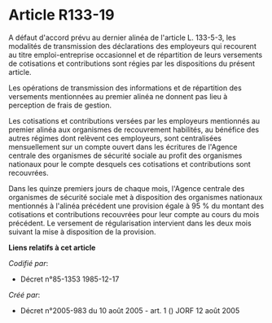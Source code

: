 # Article R133-19

A défaut d'accord prévu au dernier alinéa de l'article L. 133-5-3, les modalités de transmission des déclarations des
employeurs qui recourent au titre emploi-entreprise occasionnel et de répartition de leurs versements de cotisations et
contributions sont régies par les dispositions du présent article.

Les opérations de transmission des informations et de répartition des versements mentionnées au premier alinéa ne donnent pas
lieu à perception de frais de gestion.

Les cotisations et contributions versées par les employeurs mentionnés au premier alinéa aux organismes de recouvrement
habilités, au bénéfice des autres régimes dont relèvent ces employeurs, sont centralisées mensuellement sur un compte ouvert
dans les écritures de l'Agence centrale des organismes de sécurité sociale au profit des organismes nationaux pour le compte
desquels ces cotisations et contributions sont recouvrées.

Dans les quinze premiers jours de chaque mois, l'Agence centrale des organismes de sécurité sociale met à disposition des
organismes nationaux mentionnés à l'alinéa précédent une provision égale à 95 % du montant des cotisations et contributions
recouvrées pour leur compte au cours du mois précédent. Le versement de régularisation intervient dans les deux mois suivant
la mise à disposition de la provision.

**Liens relatifs à cet article**

_Codifié par_:

  - Décret n°85-1353 1985-12-17

_Créé par_:

  - Décret n°2005-983 du 10 août 2005 - art. 1 () JORF 12 août 2005
